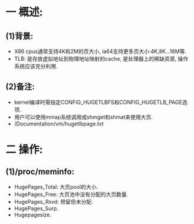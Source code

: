 # 一 概述:
## (1)背景:
- X86 cpus通常支持4K和2M的页大小, ia64支持更多页大小:4K,8K...16M等.
- TLB: 是存放虚拟地址到物理地址映射的cache, 是处理器上的稀缺资源, 操作系统应该充分利用.

## (2)备注:
- kernel编译时需指定CONFIG_HUGETLBFS和CONFIG_HUGETLB_PAGE选项.
- 用户可以使用mmap系统调用或shmget和shmat来使用大页.
- /Documentation/vm/hugetlbpage.txt

# 二 操作:
## (1)/proc/meminfo:
- HugePages_Total: 大页pool的大小.
- HugePages_Free: 大页池中没有分配的大页数量.
- HugePages_Rsvd: 预留但未分配.
- HugePages_Surp.
- Hugepagesize.
